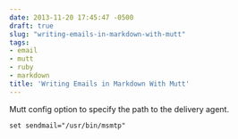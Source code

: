 ```yaml
---
date: 2013-11-20 17:45:47 -0500
draft: true
slug: "writing-emails-in-markdown-with-mutt"
tags:
- email
- mutt
- ruby
- markdown
title: 'Writing Emails in Markdown With Mutt'
---
```


Mutt config option to specify the path to the delivery agent.

```
set sendmail="/usr/bin/msmtp"
```
